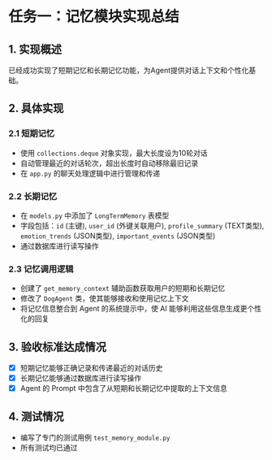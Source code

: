 # 任务一：记忆模块实现总结

## 1. 实现概述

已经成功实现了短期记忆和长期记忆功能，为Agent提供对话上下文和个性化基础。

## 2. 具体实现

### 2.1 短期记忆
- 使用 `collections.deque` 对象实现，最大长度设为10轮对话
- 自动管理最近的对话轮次，超出长度时自动移除最旧记录
- 在 `app.py` 的聊天处理逻辑中进行管理和传递

### 2.2 长期记忆
- 在 `models.py` 中添加了 `LongTermMemory` 表模型
- 字段包括：`id` (主键), `user_id` (外键关联用户), `profile_summary` (TEXT类型), `emotion_trends` (JSON类型), `important_events` (JSON类型)
- 通过数据库进行读写操作

### 2.3 记忆调用逻辑
- 创建了 `get_memory_context` 辅助函数获取用户的短期和长期记忆
- 修改了 `DogAgent` 类，使其能够接收和使用记忆上下文
- 将记忆信息整合到 Agent 的系统提示中，使 AI 能够利用这些信息生成更个性化的回复

## 3. 验收标准达成情况

- [x] 短期记忆能够正确记录和传递最近的对话历史
- [x] 长期记忆能够通过数据库进行读写操作
- [x] Agent 的 Prompt 中包含了从短期和长期记忆中提取的上下文信息

## 4. 测试情况

- 编写了专门的测试用例 `test_memory_module.py`
- 所有测试均已通过